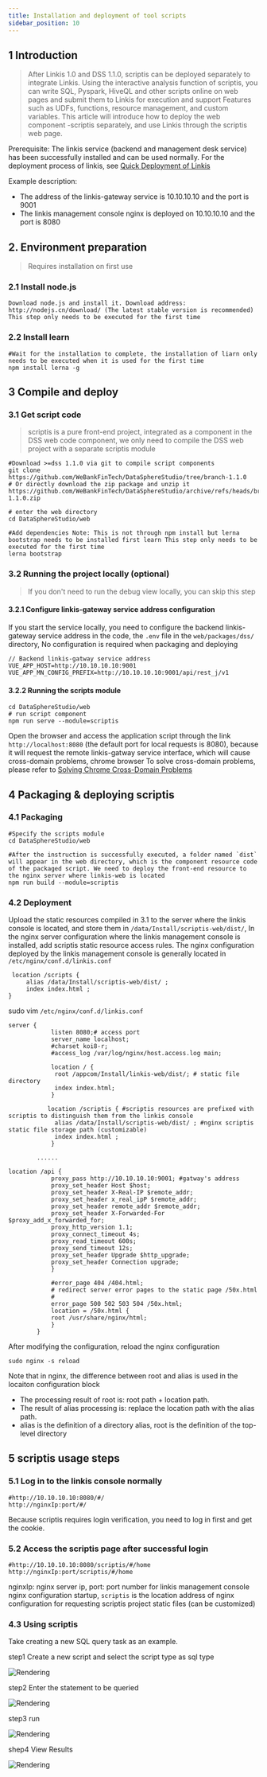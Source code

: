 ```yaml
---
title: Installation and deployment of tool scripts
sidebar_position: 10
---
```


## 1 Introduction

> After Linkis 1.0 and DSS 1.1.0, scriptis can be deployed separately to integrate Linkis. Using the interactive analysis function of scriptis, you can write SQL, Pyspark, HiveQL and other scripts online on web pages and submit them to Linkis for execution and support Features such as UDFs, functions, resource management, and custom variables. This article will introduce how to deploy the web component -scriptis separately, and use Linkis through the scriptis web page.


Prerequisite: The linkis service (backend and management desk service) has been successfully installed and can be used normally. For the deployment process of linkis, see [Quick Deployment of Linkis](quick_deploy.md)

Example description:
- The address of the linkis-gateway service is 10.10.10.10 and the port is 9001
- The linkis management console nginx is deployed on 10.10.10.10 and the port is 8080

## 2. Environment preparation
>Requires installation on first use

### 2.1 Install node.js
```shell script
Download node.js and install it. Download address: http://nodejs.cn/download/ (The latest stable version is recommended) This step only needs to be executed for the first time
````

### 2.2 Install learn
```shell script
#Wait for the installation to complete, the installation of liarn only needs to be executed when it is used for the first time
npm install lerna -g
````

## 3 Compile and deploy
### 3.1 Get script code
> scriptis is a pure front-end project, integrated as a component in the DSS web code component, we only need to compile the DSS web project with a separate scriptis module

```shell script
#Download >=dss 1.1.0 via git to compile script components
git clone https://github.com/WeBankFinTech/DataSphereStudio/tree/branch-1.1.0
# Or directly download the zip package and unzip it
https://github.com/WeBankFinTech/DataSphereStudio/archive/refs/heads/branch-1.1.0.zip

# enter the web directory
cd DataSphereStudio/web

#Add dependencies Note: This is not through npm install but lerna bootstrap needs to be installed first learn This step only needs to be executed for the first time
lerna bootstrap
````

### 3.2 Running the project locally (optional)

> If you don't need to run the debug view locally, you can skip this step

#### 3.2.1 Configure linkis-gateway service address configuration

If you start the service locally, you need to configure the backend linkis-gateway service address in the code, the `.env` file in the `web/packages/dss/` directory,
No configuration is required when packaging and deploying
```shell script
// Backend linkis-gatway service address
VUE_APP_HOST=http://10.10.10.10:9001
VUE_APP_MN_CONFIG_PREFIX=http://10.10.10.10:9001/api/rest_j/v1
````
#### 3.2.2 Running the scripts module

```shell script
cd DataSphereStudio/web
# run script component
npm run serve --module=scriptis
````

Open the browser and access the application script through the link `http://localhost:8080` (the default port for local requests is 8080), because it will request the remote linkis-gatway service interface, which will cause cross-domain problems, chrome browser To solve cross-domain problems, please refer to [Solving Chrome Cross-Domain Problems](https://www.jianshu.com/p/56b1e01e6b6a)

## 4 Packaging & deploying scriptis

### 4.1 Packaging
```shell script
#Specify the scripts module
cd DataSphereStudio/web

#After the instruction is successfully executed, a folder named `dist` will appear in the web directory, which is the component resource code of the packaged script. We need to deploy the front-end resource to the nginx server where linkis-web is located
npm run build --module=scriptis
````

### 4.2 Deployment

Upload the static resources compiled in 3.1 to the server where the linkis console is located, and store them in `/data/Install/scriptis-web/dist/`,
In the nginx server configuration where the linkis management console is installed, add scriptis static resource access rules. The nginx configuration deployed by the linkis management console is generally located in `/etc/nginx/conf.d/linkis.conf`

```shell script
 location /scripts {
     alias /data/Install/scriptis-web/dist/ ;
     index index.html ;
}
````

sudo vim `/etc/nginx/conf.d/linkis.conf`

```shell script
server {
            listen 8080;# access port
            server_name localhost;
            #charset koi8-r;
            #access_log /var/log/nginx/host.access.log main;

            location / {
             root /appcom/Install/linkis-web/dist/; # static file directory
             index index.html;
            }

           location /scriptis { #scriptis resources are prefixed with scriptis to distinguish them from the linkis console
             alias /data/Install/scriptis-web/dist/ ; #nginx scriptis static file storage path (customizable)
             index index.html ;
            }

        ......

location /api {
            proxy_pass http://10.10.10.10:9001; #gatway's address
            proxy_set_header Host $host;
            proxy_set_header X-Real-IP $remote_addr;
            proxy_set_header x_real_ipP $remote_addr;
            proxy_set_header remote_addr $remote_addr;
            proxy_set_header X-Forwarded-For $proxy_add_x_forwarded_for;
            proxy_http_version 1.1;
            proxy_connect_timeout 4s;
            proxy_read_timeout 600s;
            proxy_send_timeout 12s;
            proxy_set_header Upgrade $http_upgrade;
            proxy_set_header Connection upgrade;
            }

            #error_page 404 /404.html;
            # redirect server error pages to the static page /50x.html
            #
            error_page 500 502 503 504 /50x.html;
            location = /50x.html {
            root /usr/share/nginx/html;
            }
        }

````
After modifying the configuration, reload the nginx configuration
```shell script
sudo nginx -s reload
````

Note that in nginx, the difference between root and alias is used in the locaiton configuration block
- The processing result of root is: root path + location path.
- The result of alias processing is: replace the location path with the alias path.
- alias is the definition of a directory alias, root is the definition of the top-level directory

## 5 scriptis usage steps

### 5.1 Log in to the linkis console normally
```shell script
#http://10.10.10.10:8080/#/
http://nginxIp:port/#/
````
Because scriptis requires login verification, you need to log in first and get the cookie.

### 5.2 Access the scriptis page after successful login

```shell script
#http://10.10.10.10:8080/scriptis/#/home
http://nginxIp:port/scriptis/#/home
````
nginxIp: nginx server ip, port: port number for linkis management console nginx configuration startup, `scriptis` is the location address of nginx configuration for requesting scriptis project static files (can be customized)

### 4.3 Using scriptis
Take creating a new SQL query task as an example.


step1 Create a new script and select the script type as sql type

![Rendering](/Images-zh/deployment/scriptis/new_script.png)

step2 Enter the statement to be queried

![Rendering](/Images-zh/deployment/scriptis/test_statement.png)

step3 run

![Rendering](/Images-zh/deployment/scriptis/running_results.png)


shep4 View Results

![Rendering](/Images-zh/deployment/scriptis/design_sketch.png)

